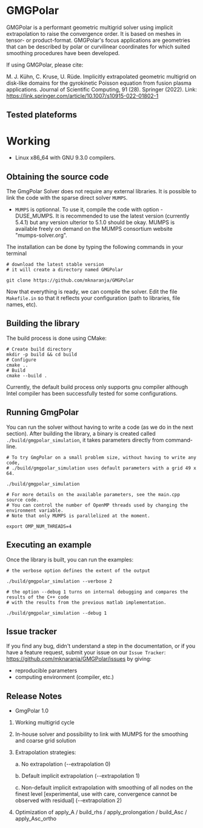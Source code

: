 GMGPolar
=======

GMGPolar is a performant geometric multigrid solver using implicit extrapolation to raise the convergence order. It is based on meshes in tensor- or product-format. GMGPolar's focus applications are geometries that can be described by polar or curvilinear coordinates for which suited smoothing procedures have been developed.

If using GMGPolar, please cite:

M. J. Kühn, C. Kruse, U. Rüde. Implicitly extrapolated geometric multigrid on disk-like domains for the gyrokinetic Poisson equation from fusion plasma applications. Journal of Scientific Computing, 91 (28). Springer (2022). Link: https://link.springer.com/article/10.1007/s10915-022-01802-1

Tested plateforms
-----------------

Working
=======

* Linux x86_64 with GNU 9.3.0  compilers.    

Obtaining the source code
-------------------------

The GmgPolar Solver does not require any external libraries.
It is possible to link the code with the sparse direct solver ``MUMPS``.

* ``MUMPS`` is optionnal. To use it, compile the code with option -DUSE_MUMPS. It is 
  recommended to use the latest version (currently 5.4.1) but any version ulterior 
  to 5.1.0 should be okay. MUMPS is available freely on demand on the MUMPS consortium 
  website "mumps-solver.org".
	
The installation can be done by typing the following commands in your terminal

    # download the latest stable version
    # it will create a directory named GMGPolar

    git clone https://github.com/mknaranja/GMGPolar

Now that everything is ready, we can compile the solver.
Edit the file ``Makefile.in`` so that it reflects your configuration (path to libraries, file 
names, etc).


Building the library
--------------------
          
The build process is done using CMake:

    # Create build directory
    mkdir -p build && cd build
    # Configure
    cmake ..
    # Build
    cmake --build .

Currently, the default build process only supports gnu compiler although Intel compiler
has been successfully tested for some configurations.

Running GmgPolar
------------

You can run the solver without having to write a code (as we do in the next section). After building 
the library, a binary is created called ``./build/gmgpolar_simulation``, it takes parameters directly from command-line.

   
    # To try GmgPolar on a small problem size, without having to write any code,
    # ./build/gmgpolar_simulation uses default parameters with a grid 49 x 64.

    ./build/gmgpolar_simulation

    # For more details on the available parameters, see the main.cpp source code.
    # You can control the number of OpenMP threads used by changing the environment variable.
    # Note that only MUMPS is parallelized at the moment.

    export OMP_NUM_THREADS=4
  

Executing an example
-------------------------------------------------

Once the library is built, you can run the examples:

    # the verbose option defines the extent of the output

    ./build/gmgpolar_simulation --verbose 2

    # the option --debug 1 turns on internal debugging and compares the results of the C++ code 
    # with the results from the previous matlab implementation.
   
    ./build/gmgpolar_simulation --debug 1


Issue tracker
-------------
If you find any bug, didn't understand a step in the documentation, or if you
have a feature request, submit your issue on our
`Issue Tracker`: https://github.com/mknaranja/GMGPolar/issues
by giving:

- reproducible parameters
- computing environment (compiler, etc.)


Release Notes
-------------
* GmgPolar 1.0
1) Working multigrid cycle
2) In-house solver and possibility to link with MUMPS for the smoothing and coarse grid solution
3) Extrapolation strategies:
   
	a. No extrapolation (--extrapolation 0)

	b. Default implicit extrapolation (--extrapolation 1)

	c. Non-default implicit extrapolation with smoothing of all nodes on the finest level [experimental, use with care, convergence cannot be observed with residual] (--extrapolation 2)
6) Optimization of apply_A / build_rhs / apply_prolongation / build_Asc / apply_Asc_ortho
